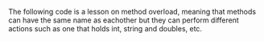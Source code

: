 The following code is a lesson on method overload, meaning that methods can have the same name as eachother but they can perform different actions such as one that holds int, string and doubles, etc.
